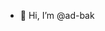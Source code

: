 - 👋 Hi, I’m @ad-bak

<!---
ad-bak/ad-bak is a ✨ special ✨ repository because its `README.md` (this file) appears on your GitHub profile.
You can click the Preview link to take a look at your changes.
--->
